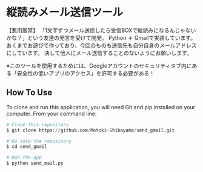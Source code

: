 # 縦読みメール送信ツール

【悪用厳禁】
「1文字ずつメール送信したら受信BOXで縦読みになるんじゃないかな？」という友達の発言を受けて開発。
Python ＋ Gmailで実装しています。
あくまでお遊びで作っており、今回のものも送信先も自分自身のメールアドレスにしています。
決して他人にメール送信することのないようにお願いします。

※このツールを使用するためには、Googleアカウントのセキュリティタブ内にある「安全性の低いアプリのアクセス」を許可する必要がある！

## How To Use
To clone and run this application, you will need Git and pip installed on your computer.
From your command line:

```python
# Clone this repository
$ git clone https://github.com/Motoki-Shibayama/send_gmail.git

# Go into the repository
$ cd send_gmail

# Run the app
$ python send_mail.py
```
